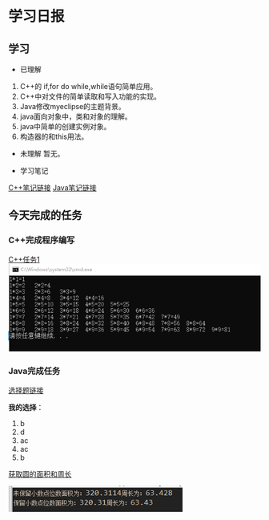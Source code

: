 # 学习日报

## 学习

* 已理解
1. C++的 if,for do while,while语句简单应用。
2. C++中对文件的简单读取和写入功能的实现。
3. Java修改myeclipse的主题背景。
4. java面向对象中，类和对象的理解。
5. java中简单的创建实例对象。
6. 构造器的和this用法。

* 未理解
暂无。

* 学习笔记

[C++笔记链接](https://github.com/ChadSZ/learn_git/blob/note/note0726/C%2B%2B_note.md)
[Java笔记链接](https://github.com/ChadSZ/learn_git/blob/note/note0726/java0726_note.md)


## 今天完成的任务
### C++完成程序编写

[C++任务1](https://github.com/ChadSZ/learn_git/blob/note/note0726/chengfabiao99.cpp)
![C++结果显示](https://github.com/ChadSZ/learn_git/blob/note/note0726/C%2B%2B99cfb.PNG)

### Java完成任务
[选择题链接](https://www.jianshu.com/p/6e44cea8e8a1)

**我的选择**：
1. b
2. d
3. ac
4. ac
5. b

[获取圆的面积和周长](https://github.com/ChadSZ/learn_git/blob/note/note0726/AreaPerimeter.java)

![显示结果](https://github.com/ChadSZ/learn_git/blob/note/note0726/getAreaPerimeter.PNG)

